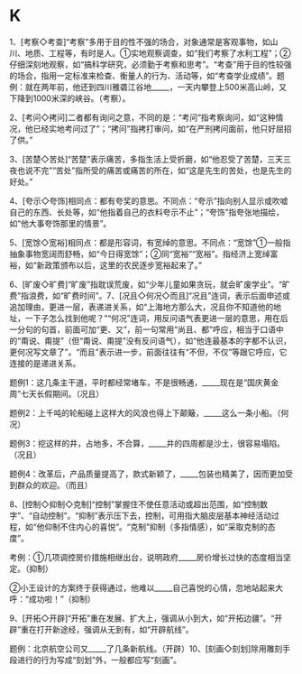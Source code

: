 # K

1、\[考察◇考查\]“考察”多用于目的性不强的场合，对象通常是客观事物，如山川、地质、工程等，有时是人。①实地观察调查，如“我们考察了水利工程”；②仔细深刻地观察，如“搞科学研究，必须勤于考察和思考”。“考查”用于目的性较强的场合，指用一定标准来检查、衡量人的行为、活动等，如“考查学业成绩”。题例：就在两年前，他还到四川雅砻江谷地\_\_\_\_\_，一天内攀登上500米高山岭，又下降到1000米深的峡谷。（考察）。

2、\[考问◇拷问\]二者都有询问之意，不同的是：“考问”指考察询问，如“这种情况，他已经实地考问过了”；“拷问”指拷打审问，如“在严刑拷问面前，他只好屈招了供。”

3、\[苦楚◇苦处\]“苦楚”表示痛苦，多指生活上受折磨，如“他忍受了苦楚，三天三夜也说不完”“苦处”指所受的痛苦或痛苦的所在，如“这是先生的苦处，也是先生的好处。”

4、\[夸示◇夸饰\]相同点：都有夸奖的意思。不同点：“夸示”指向别人显示或吹嘘自己的东西、长处等，如“他指着自己的衣料夸示不止”；“夸饰”指夸张地描绘，如“他大事夸饰那里的情景”。

5、\[宽馀◇宽裕\]相同点：都是形容词，有宽绰的意思。不同点：“宽馀”①一般指抽象事物宽阔而舒畅，如“今日得宽馀”；②同“宽裕”“宽裕”。指经济上宽绰富裕，如“新政策颁布以后，这里的农民逐步宽裕起来了。”

6、\[旷废◇旷费\]“旷废”指耽误荒废，如“少年儿童如果贪玩，就会旷废学业”。“旷费”指浪费，如“旷费时间”。7、\[况且◇何况◇而且\]“况且”连词，表示后面申述或追加理由，更进一层，表递进关系，如“上海地方那么大，况且你不知道他的地址，一下子怎么找到他呢？”“何况”连词，用反问语气表更进一层的意思，用在后一分句的句首，前面可加“更、又”，前一句常用“尚且、都”呼应，相当于口语中的“甭说、甭提”（但“甭说、甭提”没有反问语气），如“他连最基本的字都不认识，更何况写文章了”。“而且”表示进一步，前面往往有“不但，不仅”等跟它呼应，它连接的是递进关系。

题例1：这几条主干道，平时都经常堵车，不是很畅通，\_\_\_\_\_现在是“国庆黄金周”七天长假期间。（况且）

题例2：上千吨的轮船碰上这样大的风浪也得上下颠簸，\_\_\_\_\_这么一条小船。（何况）

题例3：挖这样的井，占地多，不合算，\_\_\_\_\_井的四周都是沙土，很容易塌陷。（况且）

题例4：改革后，产品质量提高了，款式新颖了，\_\_\_\_\_包装也精美了，因而更加受到群众的欢迎。（而且）

8、\[控制◇抑制◇克制\]“控制”掌握住不使任意活动或超出范围，如“控制数字”、“自动控制”。“抑制”表示压下去，控制，可用指大脑皮层基本神经活动过程，如“他仰制不住内心的喜悦”。“克制”抑制（多指情感），如“采取克制的态度”。

考例：①几项调控房价措施相继出台，说明政府\_\_\_\_\_房价增长过快的态度相当坚定。（抑制）

②小王设计的方案终于获得通过，他难以\_\_\_\_\_自己喜悦的心情，忽地站起来大呼：“成功啦！”（抑制）

9、\[开拓◇开辟\]“开拓”重在发展、扩大上，强调从小到大，如“开拓边疆”。“开辟”重在打开新途经，强调从无到有，如“开辟航线”。

题例：北京航空公司又\_\_\_\_\_了几条新航线。（开辟）10、\[刻画◇刻划\]除用雕刻手段进行的行为写成“刻划”外，一般都应写“刻画”。

